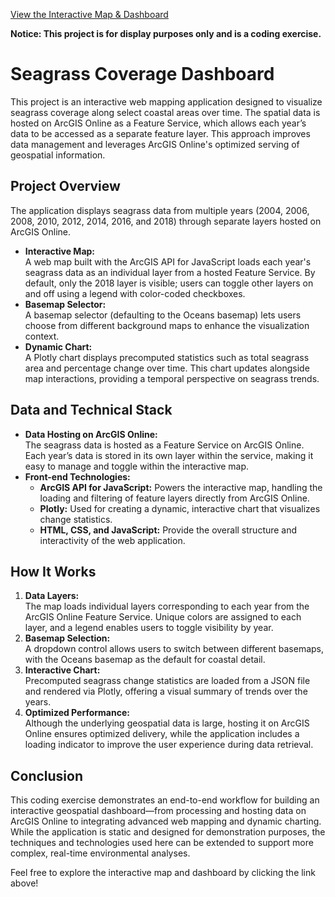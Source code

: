 [View the Interactive Map & Dashboard](https://kevinmgis.github.io/Seagrass_Change_SWFWMD/map.html)

**Notice: This project is for display purposes only and is a coding exercise.**

# Seagrass Coverage Dashboard

This project is an interactive web mapping application designed to visualize seagrass coverage along select coastal areas over time. The spatial data is hosted on ArcGIS Online as a Feature Service, which allows each year’s data to be accessed as a separate feature layer. This approach improves data management and leverages ArcGIS Online's optimized serving of geospatial information.

## Project Overview

The application displays seagrass data from multiple years (2004, 2006, 2008, 2010, 2012, 2014, 2016, and 2018) through separate layers hosted on ArcGIS Online.  
- **Interactive Map:**  
  A web map built with the ArcGIS API for JavaScript loads each year's seagrass data as an individual layer from a hosted Feature Service. By default, only the 2018 layer is visible; users can toggle other layers on and off using a legend with color-coded checkboxes.
- **Basemap Selector:**  
  A basemap selector (defaulting to the Oceans basemap) lets users choose from different background maps to enhance the visualization context.
- **Dynamic Chart:**  
  A Plotly chart displays precomputed statistics such as total seagrass area and percentage change over time. This chart updates alongside map interactions, providing a temporal perspective on seagrass trends.

## Data and Technical Stack

- **Data Hosting on ArcGIS Online:**  
  The seagrass data is hosted as a Feature Service on ArcGIS Online. Each year’s data is stored in its own layer within the service, making it easy to manage and toggle within the interactive map.
- **Front-end Technologies:**  
  - **ArcGIS API for JavaScript:** Powers the interactive map, handling the loading and filtering of feature layers directly from ArcGIS Online.
  - **Plotly:** Used for creating a dynamic, interactive chart that visualizes change statistics.
  - **HTML, CSS, and JavaScript:** Provide the overall structure and interactivity of the web application.

## How It Works

1. **Data Layers:**  
   The map loads individual layers corresponding to each year from the ArcGIS Online Feature Service. Unique colors are assigned to each layer, and a legend enables users to toggle visibility by year.
2. **Basemap Selection:**  
   A dropdown control allows users to switch between different basemaps, with the Oceans basemap as the default for coastal detail.
3. **Interactive Chart:**  
   Precomputed seagrass change statistics are loaded from a JSON file and rendered via Plotly, offering a visual summary of trends over the years.
4. **Optimized Performance:**  
   Although the underlying geospatial data is large, hosting it on ArcGIS Online ensures optimized delivery, while the application includes a loading indicator to improve the user experience during data retrieval.

## Conclusion

This coding exercise demonstrates an end-to-end workflow for building an interactive geospatial dashboard—from processing and hosting data on ArcGIS Online to integrating advanced web mapping and dynamic charting. While the application is static and designed for demonstration purposes, the techniques and technologies used here can be extended to support more complex, real-time environmental analyses.

Feel free to explore the interactive map and dashboard by clicking the link above!
